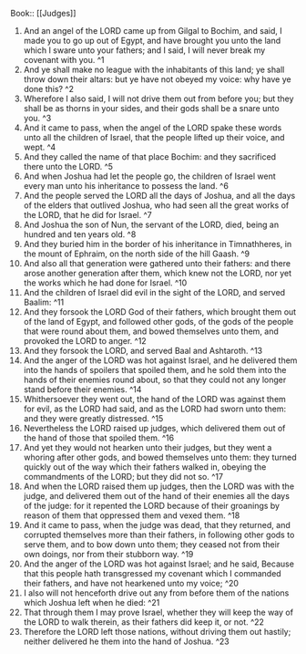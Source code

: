  Book:: [[Judges]]
 1. And an angel of the LORD came up from Gilgal to Bochim, and said, I made you to go up out of Egypt, and have brought you unto the land which I sware unto your fathers; and I said, I will never break my covenant with you. ^1
 2. And ye shall make no league with the inhabitants of this land; ye shall throw down their altars: but ye have not obeyed my voice: why have ye done this? ^2
 3. Wherefore I also said, I will not drive them out from before you; but they shall be as thorns in your sides, and their gods shall be a snare unto you. ^3
 4. And it came to pass, when the angel of the LORD spake these words unto all the children of Israel, that the people lifted up their voice, and wept. ^4
 5. And they called the name of that place Bochim: and they sacrificed there unto the LORD. ^5
 6. And when Joshua had let the people go, the children of Israel went every man unto his inheritance to possess the land. ^6
 7. And the people served the LORD all the days of Joshua, and all the days of the elders that outlived Joshua, who had seen all the great works of the LORD, that he did for Israel. ^7
 8. And Joshua the son of Nun, the servant of the LORD, died, being an hundred and ten years old. ^8
 9. And they buried him in the border of his inheritance in Timnathheres, in the mount of Ephraim, on the north side of the hill Gaash. ^9
 10. And also all that generation were gathered unto their fathers: and there arose another generation after them, which knew not the LORD, nor yet the works which he had done for Israel. ^10
 11. And the children of Israel did evil in the sight of the LORD, and served Baalim: ^11
 12. And they forsook the LORD God of their fathers, which brought them out of the land of Egypt, and followed other gods, of the gods of the people that were round about them, and bowed themselves unto them, and provoked the LORD to anger. ^12
 13. And they forsook the LORD, and served Baal and Ashtaroth. ^13
 14. And the anger of the LORD was hot against Israel, and he delivered them into the hands of spoilers that spoiled them, and he sold them into the hands of their enemies round about, so that they could not any longer stand before their enemies. ^14
 15. Whithersoever they went out, the hand of the LORD was against them for evil, as the LORD had said, and as the LORD had sworn unto them: and they were greatly distressed. ^15
 16. Nevertheless the LORD raised up judges, which delivered them out of the hand of those that spoiled them. ^16
 17. And yet they would not hearken unto their judges, but they went a whoring after other gods, and bowed themselves unto them: they turned quickly out of the way which their fathers walked in, obeying the commandments of the LORD; but they did not so. ^17
 18. And when the LORD raised them up judges, then the LORD was with the judge, and delivered them out of the hand of their enemies all the days of the judge: for it repented the LORD because of their groanings by reason of them that oppressed them and vexed them. ^18
 19. And it came to pass, when the judge was dead, that they returned, and corrupted themselves more than their fathers, in following other gods to serve them, and to bow down unto them; they ceased not from their own doings, nor from their stubborn way. ^19
 20. And the anger of the LORD was hot against Israel; and he said, Because that this people hath transgressed my covenant which I commanded their fathers, and have not hearkened unto my voice; ^20
 21. I also will not henceforth drive out any from before them of the nations which Joshua left when he died: ^21
 22. That through them I may prove Israel, whether they will keep the way of the LORD to walk therein, as their fathers did keep it, or not. ^22
 23. Therefore the LORD left those nations, without driving them out hastily; neither delivered he them into the hand of Joshua. ^23
